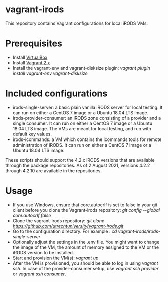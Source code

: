 # vagrant-irods

This repository contains Vagrant configurations for local iRODS VMs.

# Prerequisites

* Install [VirtualBox](https://www.virtualbox.org/wiki/Downloads)
* Install [Vagrant 2.x](https://www.vagrantup.com/downloads.html)
* Install the vagrant-env and vagrant-disksize plugin:  _vagrant plugin install vagrant-env vagrant-disksize_

# Included configurations

- irods-single-server: a basic plain vanilla iRODS server for local testing. It can run on either a CentOS 7 image or a Ubuntu 18.04 LTS image.
- irods-provider-consumer: an iRODS zone consisting of a provider and a single consumer. It can run on either a CentOS 7 image or a Ubuntu 18.04 LTS image. The VMs are meant for local testing, and run with default key values.
- irods-icommands: a VM which contains the icommands tools for remote administration of iRODS. It can run on either a CentOS 7 image or a Ubuntu 18.04 LTS image.

These scripts should support the 4.2.x iRODS versions that are available through the package repositories. As of 2 August 2021, versions 4.2.2 through 4.2.10 are available in the repositories.

# Usage

- If you use Windows, ensure that core.autocrlf is set to false in your git client before you clone the Vagrant-irods
  repository: _git config --global core.autocrlf false_
- Clone the vagrant-irods repository: _git clone https://github.com/utrechtuniversity/vagrant-irods.git_
- Go to the configuration directory. For example : _cd vagrant-irods/irods-single-server_
- Optionally adjust the settings in the .env file. You might want to change the image of the VM, the amount of memory assigned to the VM or the iRODS version to be installed.
- Start and provision the VM(s): _vagrant up_
- After the VM is provisioned, you should be able to log in using _vagrant ssh_. In case of the provider-consumer setup, use _vagrant ssh provider_ or _vagrant ssh consumer_.
